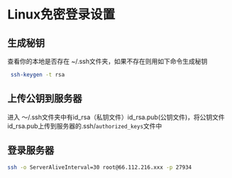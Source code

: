 # Linux免密登录设置


## 生成秘钥
查看你的本地是否存在 ~/.ssh文件夹，如果不存在则用如下命令生成秘钥

```bash
 ssh-keygen -t rsa
```

## 上传公钥到服务器

进入 ～/.ssh文件夹中有id_rsa（私钥文件）id_rsa.pub(公钥文件)，将公钥文件id_rsa.pub上传到服务器的.ssh/`authorized_keys`文件中

## 登录服务器

```bash
ssh -o ServerAliveInterval=30 root@66.112.216.xxx -p 27934
```


